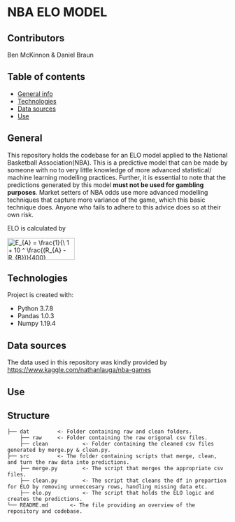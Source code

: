 # **NBA ELO MODEL**

## **Contributors**
Ben McKinnon & Daniel Braun

## **Table of contents**
* [General info](#general-info)
* [Technologies](#technologies)
* [Data sources](#data-sources)
* [Use](#use)

## **General**
This repository holds the codebase for an ELO model applied to the National Basketball Association(NBA). This is a predictive model that can be made by someone with no to very little knowledge of more advanced statistical/ machine learning modelling practices. Further, it is essential to note that the predictions generated by this model **must not be used for gambling purposes**. Market setters of NBA odds use more advanced modelling techniques that capture more variance of the game, which this basic technique does. Anyone who fails to adhere to this advice does so at their own risk.

ELO is calculated by 

<img src="http://www.sciweavers.org/tex2img.php?eq=%20E_%7BA%7D%20%3D%20%20%5Cfrac%7B1%7D%7B%5C%201%20%2B%2010%20%5E%20%5Cfrac%7B%28R_%7BA%7D%20-%20R_%7BB%7D%29%7D%7B400%7D%20&bc=White&fc=Black&im=jpg&fs=12&ff=arev&edit=0" align="center" border="0" alt=" E_{A} =  \frac{1}{\ 1 + 10 ^ \frac{(R_{A} - R_{B})}{400} " width="154" height="50" />

## **Technologies**
Project is created with:
  * Python 3.7.8
  * Pandas 1.0.3
  * Numpy 1.19.4

## **Data sources**
The data used in this repository was kindly provided by https://www.kaggle.com/nathanlauga/nba-games

## Use

## Structure
    ├── dat   		<- Folder containing raw and clean folders.
        ├── raw		<- Folder containing the raw origonal csv files.
        ├── clean    		<- Folder containing the cleaned csv files generated by merge.py & clean.py.
    ├── src    		<- The folder containing scripts that merge, clean, and turn the raw data into predictions.
        ├── merge.py    	<- The script that merges the appropriate csv files.
        ├── clean.py 		<- The script that cleans the df in prepartion for ELO by removing unneccesary rows, handling missing data etc.
        ├── elo.py  		<- The script that holds the ELO logic and creates the predictions.
    └── README.md     	<- The file providing an overview of the repository and codebase.

